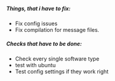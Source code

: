 ##### Things, that i have to fix:

- Fix config issues
- Fix compilation for message files.

##### Checks that have to be done:

- Check every single software type
- test with ubuntu
- Test config settings if they work right
